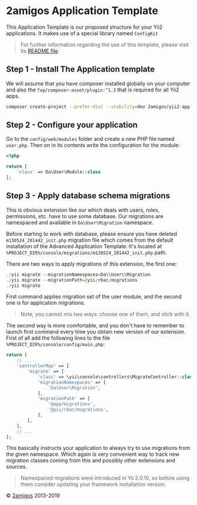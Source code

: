 2amigos Application Template
============================

This Application Template is our proposed structure for your Yii2 applications. It makes use 
of a special library named `ConfigKit`

> For further information regarding the use of this template, please visit its 
[README file](https://github.com/2amigos/yii2-app-template).

Step 1 - Install The Application template
-----------------------------------------

We will assume that you have composer installed globally on your computer and also the 
`fxp/composer-asset/plugin:^1.3` that is required for all Yii2 apps.

```bash
composer create-project --prefer-dist --stability=dev 2amigos/yii2-app-template your-site-name
```

Step 2 - Configure your application
-----------------------------------

Go to the `config/web/modules` folder and create a new PHP file named `user.php`. Then on in its 
contents write the configuration for the module: 


```php
<?php 

return [
    'class' => Da\User\Module::class
];
```

Step 3 - Apply database schema migrations
-----------------------------------------

This is obvious extension like our which deals with users, roles, permissions, etc. have to use some database.
Our migrations are namespaced and available in `Da\User\Migration` namespace.

Before starting to work with database, please ensure you have deleted `m130524_201442_init.php` migration file
which comes from the default installation of the Advanced Application Template. It's located at
`%PROJECT_DIR%/console/migrations/m130524_201442_init.php` path.

There are two ways to apply migrations of this extension, the first one:

```php
./yii migrate --migrationNamespaces=Da\\User\\Migration
./yii migrate --migrationPath=@yii/rbac/migrations
./yii migrate
```

First command applies migration set of the user module, and the second one is for application migrations.

> Note, you cannot mix two ways: choose one of them, and stick with it.

The second way is more comfortable, and you don't have to remember to launch first command every time you obtain
new version of our extension. First of all add the following lines to the file
`%PROJECT_DIR%/console/config/main.php`:

```php
return [
    // ...
    'controllerMap' => [
        'migrate' => [
            'class' => \yii\console\controllers\MigrateController::class,
            'migrationNamespaces' => [
                'Da\User\Migration',
            ],
            'migrationPath' => [
                '@app/migrations',
                '@yii/rbac/migrations', 
            ],
        ],
    ],
    // ...
];
```

This basically instructs your application to always try to use migrations from the given namespace. Which again
is very convenient way to track new migration classes coming from this and possibly other extensions and sources.



> Namespaced migrations were introduced in Yii 2.0.10, so before using them consider updating your framework
> installation version.

© [2amigos](http://www.2amigos.us/) 2013-2019



